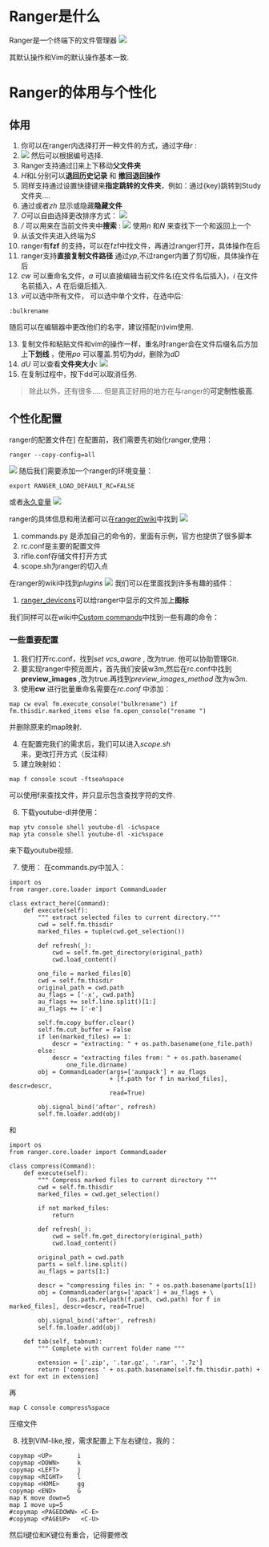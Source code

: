 # Ranger是什么
Ranger是一个终端下的文件管理器
![](https://cdn.jsdelivr.net/gh/YuanJieSaMa/personal-photo-house/img/202310021544114.png)

其默认操作和Vim的默认操作基本一致.

# Ranger的体用与个性化

## 体用

1. 你可以在ranger内选择打开一种文件的方式，通过字母*r* :
2. ![](https://cdn.jsdelivr.net/gh/YuanJieSaMa/personal-photo-house/img/202310021623951.png)
    然后可以根据编号选择.
3. Ranger支持通过[]来上下移动**父文件夹**  
4. *H*和*L*分别可以**退回历史记录** 和 **撤回退回操作** 
5. 同样支持通过设置快捷键来**指定跳转的文件夹**，例如：通过{key}跳转到Study文件夹....
6. 通过<C-h>或者*zh* 显示或隐藏**隐藏文件** 
7. *O*可以自由选择更改排序方式：
    ![](https://cdn.jsdelivr.net/gh/YuanJieSaMa/personal-photo-house/img/202310021640789.png)
8. */* 可以用来在当前文件夹中**搜索** :
    ![](https://cdn.jsdelivr.net/gh/YuanJieSaMa/personal-photo-house/img/202310021703068.png)
    使用*n* 和*N* 来查找下一个和返回上一个
9. 从该文件夹进入终端为*S* 
10. ranger有**fzf** 的支持，可以在fzf中找文件，再通过ranger打开，具体操作在后
11. ranger支持**直接复制文件路径** 通过*yp*,不过ranger内置了剪切板，具体操作在后
12. *cw* 可以重命名文件，*a* 可以直接编辑当前文件名(在文件名后插入)，*i* 在文件名前插入，*A* 在后缀后插入.
13. *v*可以选中所有文件，*<speace>* 可以选中单个文件，在选中后:
```
:bulkrename
```
随后可以在编辑器中更改他们的名字，建议搭配(n)vim使用.

13. 复制文件和粘贴文件和vim的操作一样，重名时ranger会在文件后缀名后方加上**下划线** ，使用*po* 可以覆盖.剪切为*dd*，删除为*dD* 
14. *dU* 可以查看**文件夹大小**: 
![](https://cdn.jsdelivr.net/gh/YuanJieSaMa/personal-photo-house/img/202310022055402.png)
15. 在复制过程中，按下dd可以取消任务.

> 除此以外，还有很多..... 但是真正好用的地方在与ranger的**可定制性极高**.

## 个性化配置

ranger的配置文件在][](~/.config/ranger/)
在配置前，我们需要先初始化ranger,使用：
```
ranger --copy-config=all
```
![](https://cdn.jsdelivr.net/gh/YuanJieSaMa/personal-photo-house/img/202310022117045.png)
随后我们需要添加一个ranger的环境变量：
```
export RANGER_LOAD_DEFAULT_RC=FALSE
```

或者[永久变量](https://blog.csdn.net/yi412/article/details/11523525)
![](https://cdn.jsdelivr.net/gh/YuanJieSaMa/personal-photo-house/img/202310022128668.png)

ranger的具体信息和用法都可以在[ranger的wiki](https://github.com/ranger/ranger/wiki)中找到
![](https://cdn.jsdelivr.net/gh/YuanJieSaMa/personal-photo-house/img/202310022128668.png)

1. commands.py 是添加自己的命令的，里面有示例，官方也提供了很多脚本
2. rc.conf是主要的配置文件
3. rifle.conf存储文件打开方式
4. scope.sh为ranger的切入点

在ranger的wiki中找到*plugins*
![](https://cdn.jsdelivr.net/gh/YuanJieSaMa/personal-photo-house/img/202310022137017.png)
我们可以在里面找到许多有趣的插件：

1. [ranger_devicons](https://github.com/alexanderjeurissen/ranger_devicons)可以给ranger中显示的文件加上**图标** 


我们同样可以在wiki中[Custom commands](https://github.com/ranger/ranger/wiki/Custom-Commands)中找到一些有趣的命令：


### 一些重要配置
1. 我们打开rc.conf，找到*set vcs_aware* , 改为true. 他可以协助管理Git.
2. 要实现ranger中预览图片，首先我们安装w3m,然后在rc.conf中找到**preview_images** ,改为true.再找到*preview_images_method* 改为w3m. 
3. 使用**cw** 进行批量重命名需要在*rc.conf* 中添加：
```
map cw eval fm.execute_console("bulkrename") if fm.thisdir.marked_items else fm.open_console("rename ")
```
并删除原来的map映射.

4. 在配置完我们的需求后，我们可以进入*scope.sh* 来，更改打开方式（反注释）
5. 建立映射如：
```
map f console scout -ftsea%space

```
可以使用f来查找文件，并只显示包含查找字符的文件.

6. 下载youtube-dl并使用：
```
map ytv console shell youtube-dl -ic%space
map yta console shell youtube-dl -xic%space

```
来下载youtube视频.

7. 使用：
在commands.py中加入：
```
import os
from ranger.core.loader import CommandLoader

class extract_here(Command):
    def execute(self):
        """ extract selected files to current directory."""
        cwd = self.fm.thisdir
        marked_files = tuple(cwd.get_selection())

        def refresh(_):
            cwd = self.fm.get_directory(original_path)
            cwd.load_content()

        one_file = marked_files[0]
        cwd = self.fm.thisdir
        original_path = cwd.path
        au_flags = ['-x', cwd.path]
        au_flags += self.line.split()[1:]
        au_flags += ['-e']

        self.fm.copy_buffer.clear()
        self.fm.cut_buffer = False
        if len(marked_files) == 1:
            descr = "extracting: " + os.path.basename(one_file.path)
        else:
            descr = "extracting files from: " + os.path.basename(
                one_file.dirname)
        obj = CommandLoader(args=['aunpack'] + au_flags
                            + [f.path for f in marked_files], descr=descr,
                            read=True)

        obj.signal_bind('after', refresh)
        self.fm.loader.add(obj)
```
和
```
import os
from ranger.core.loader import CommandLoader

class compress(Command):
    def execute(self):
        """ Compress marked files to current directory """
        cwd = self.fm.thisdir
        marked_files = cwd.get_selection()

        if not marked_files:
            return

        def refresh(_):
            cwd = self.fm.get_directory(original_path)
            cwd.load_content()

        original_path = cwd.path
        parts = self.line.split()
        au_flags = parts[1:]

        descr = "compressing files in: " + os.path.basename(parts[1])
        obj = CommandLoader(args=['apack'] + au_flags + \
                [os.path.relpath(f.path, cwd.path) for f in marked_files], descr=descr, read=True)

        obj.signal_bind('after', refresh)
        self.fm.loader.add(obj)

    def tab(self, tabnum):
        """ Complete with current folder name """

        extension = ['.zip', '.tar.gz', '.rar', '.7z']
        return ['compress ' + os.path.basename(self.fm.thisdir.path) + ext for ext in extension]
```

再

```
map C console compress%space
```
压缩文件

8. 找到VIM-like,按，需求配置上下左右键位，我的：
```
copymap <UP>       i   
copymap <DOWN>     k
copymap <LEFT>     j
copymap <RIGHT>    l
copymap <HOME>     gg
copymap <END>      G
map K move down=5
map I move up=5
#copymap <PAGEDOWN> <C-E>
#copymap <PAGEUP>   <C-U>
```
然后I键位和K键位有重合，记得要修改
